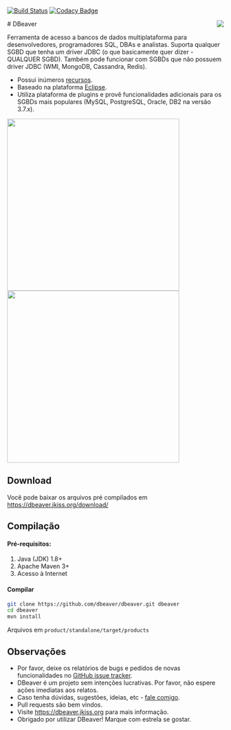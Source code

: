 
[![Build Status](https://travis-ci.org/dbeaver/dbeaver.svg?branch=devel)](https://travis-ci.org/dbeaver/dbeaver)
[![Codacy Badge](https://api.codacy.com/project/badge/Grade/93fcfdba7805406298b2e60c9d56f50e)](https://www.codacy.com/app/serge/dbeaver?utm_source=github.com&amp;utm_medium=referral&amp;utm_content=dbeaver/dbeaver&amp;utm_campaign=Badge_Grade)

<img src="https://github.com/dbeaver/dbeaver/wiki/images/dbeaver-icon-64x64.png" align="right"/>
# DBeaver

Ferramenta de acesso a bancos de dados multiplataforma para desenvolvedores, programadores SQL, DBAs e analistas.
Suporta qualquer SGBD que tenha um driver JDBC (o que basicamente quer dizer - QUALQUER SGBD). Também pode funcionar com SGBDs que não possuem driver JDBC (WMI, MongoDB, Cassandra, Redis).

* Possui inúmeros <a href="https://dbeaver.jkiss.org/docs/features/">recursos</a>.
* Baseado na plataforma <a href="http://www.eclipse.org/">Eclipse</a>.
* Utiliza plataforma de plugins e provê funcionalidades adicionais para os SGBDs mais populares (MySQL, PostgreSQL, Oracle, DB2 na versão 3.7.x).

<a href="https://dbeaver.jkiss.org/product/dbeaver-ss-classic.png"><img src="http://dbeaver.jkiss.org/product/dbeaver-ss-classic.png" width="400"/></a>
<a href="https://dbeaver.jkiss.org/product/dbeaver-ss-dark.png"><img src="http://dbeaver.jkiss.org/product/dbeaver-ss-dark.png" width="400"/></a>

## Download

Você pode baixar os arquivos pré compilados em https://dbeaver.jkiss.org/download/

## Compilação

#### Pré-requisitos:
 1. Java (JDK) 1.8+
 2. Apache Maven 3+
 3. Acesso à Internet

#### Compilar
```sh
git clone https://github.com/dbeaver/dbeaver.git dbeaver
cd dbeaver
mvn install
```
Arquivos em `product/standalone/target/products`

## Observações

- Por favor, deixe os relatórios de bugs e pedidos de novas funcionalidades no <a href="https://github.com/dbeaver/dbeaver/issues">GitHub issue tracker</a>.
- DBeaver é um projeto sem intenções lucrativas. Por favor, não espere ações imediatas aos relatos.
- Caso tenha dúvidas, sugestões, ideias, etc - <a href="mailto:serge@jkiss.org">fale comigo</a>.
- Pull requests são bem vindos.
- Visite https://dbeaver.jkiss.org para mais informação.
- Obrigado por utilizar DBeaver! Marque com estrela se gostar.
